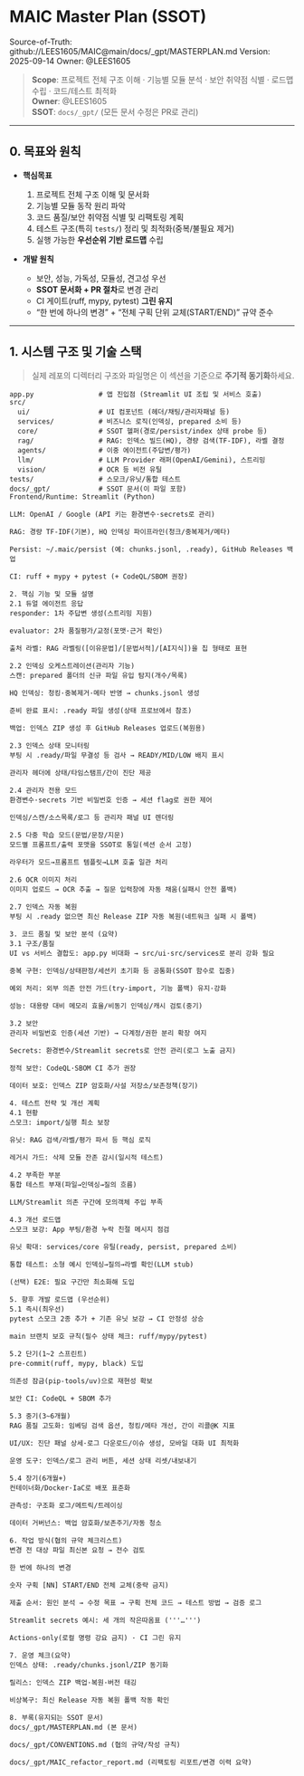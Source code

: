 # MAIC Master Plan (SSOT)
Source-of-Truth: github://LEES1605/MAIC@main/docs/_gpt/MASTERPLAN.md
Version: 2025-09-14
Owner: @LEES1605
> **Scope**: 프로젝트 전체 구조 이해 · 기능별 모듈 분석 · 보안 취약점 식별 · 로드맵 수립 · 코드/테스트 최적화  
> **Owner**: @LEES1605  
> **SSOT**: `docs/_gpt/` (모든 문서 수정은 PR로 관리)

---

## 0. 목표와 원칙

- **핵심목표**
  1) 프로젝트 전체 구조 이해 및 문서화  
  2) 기능별 모듈 동작 원리 파악  
  3) 코드 품질/보안 취약점 식별 및 리팩토링 계획  
  4) 테스트 구조(특히 `tests/`) 정리 및 최적화(중복/불필요 제거)  
  5) 실행 가능한 **우선순위 기반 로드맵** 수립

- **개발 원칙**
  - 보안, 성능, 가독성, 모듈성, 견고성 우선
  - **SSOT 문서화 + PR 절차**로 변경 관리
  - CI 게이트(ruff, mypy, pytest) **그린 유지**
  - “한 번에 하나의 변경” + “전체 구획 단위 교체(START/END)” 규약 준수

---

## 1. 시스템 구조 및 기술 스택

> 실제 레포의 디렉터리 구조와 파일명은 이 섹션을 기준으로 **주기적 동기화**하세요.

```text
app.py                # 앱 진입점 (Streamlit UI 조립 및 서비스 호출)
src/
  ui/                 # UI 컴포넌트 (헤더/채팅/관리자패널 등)
  services/           # 비즈니스 로직(인덱싱, prepared 소비 등)
  core/               # SSOT 헬퍼(경로/persist/index 상태 probe 등)
  rag/                # RAG: 인덱스 빌드(HQ), 경량 검색(TF-IDF), 라벨 결정
  agents/             # 이중 에이전트(주답변/평가)
  llm/                # LLM Provider 래퍼(OpenAI/Gemini), 스트리밍
  vision/             # OCR 등 비전 유틸
tests/                # 스모크/유닛/통합 테스트
docs/_gpt/            # SSOT 문서(이 파일 포함)
Frontend/Runtime: Streamlit (Python)

LLM: OpenAI / Google (API 키는 환경변수·secrets로 관리)

RAG: 경량 TF-IDF(기본), HQ 인덱싱 파이프라인(청크/중복제거/메타)

Persist: ~/.maic/persist (예: chunks.jsonl, .ready), GitHub Releases 백업

CI: ruff + mypy + pytest (+ CodeQL/SBOM 권장)

2. 핵심 기능 및 모듈 설명
2.1 듀얼 에이전트 응답
responder: 1차 주답변 생성(스트리밍 지원)

evaluator: 2차 품질평가/교정(포맷·근거 확인)

출처 라벨: RAG 라벨링([이유문법]/[문법서적]/[AI지식])을 칩 형태로 표현

2.2 인덱싱 오케스트레이션(관리자 기능)
스캔: prepared 폴더의 신규 파일 유입 탐지(개수/목록)

HQ 인덱싱: 청킹·중복제거·메타 반영 → chunks.jsonl 생성

준비 완료 표시: .ready 파일 생성(상태 프로브에서 참조)

백업: 인덱스 ZIP 생성 후 GitHub Releases 업로드(복원용)

2.3 인덱스 상태 모니터링
부팅 시 .ready/파일 무결성 등 검사 → READY/MID/LOW 배지 표시

관리자 헤더에 상태/타임스탬프/간이 진단 제공

2.4 관리자 전용 모드
환경변수·secrets 기반 비밀번호 인증 → 세션 flag로 권한 제어

인덱싱/스캔/소스목록/로그 등 관리자 패널 UI 렌더링

2.5 다중 학습 모드(문법/문장/지문)
모드별 프롬프트/출력 포맷을 SSOT로 통일(섹션 순서 고정)

라우터가 모드→프롬프트 템플릿→LLM 호출 일관 처리

2.6 OCR 이미지 처리
이미지 업로드 → OCR 추출 → 질문 입력창에 자동 채움(실패시 안전 폴백)

2.7 인덱스 자동 복원
부팅 시 .ready 없으면 최신 Release ZIP 자동 복원(네트워크 실패 시 폴백)

3. 코드 품질 및 보안 분석 (요약)
3.1 구조/품질
UI vs 서비스 결합도: app.py 비대화 → src/ui·src/services로 분리 강화 필요

중복 구현: 인덱싱/상태판정/세션키 초기화 등 공통화(SSOT 함수로 집중)

예외 처리: 외부 의존 안전 가드(try-import, 기능 폴백) 유지·강화

성능: 대용량 대비 메모리 효율/비동기 인덱싱/캐시 검토(중기)

3.2 보안
관리자 비밀번호 인증(세션 기반) → 다계정/권한 분리 확장 여지

Secrets: 환경변수/Streamlit secrets로 안전 관리(로그 노출 금지)

정적 보안: CodeQL·SBOM CI 추가 권장

데이터 보호: 인덱스 ZIP 암호화/사설 저장소/보존정책(장기)

4. 테스트 전략 및 개선 계획
4.1 현황
스모크: import/실행 최소 보장

유닛: RAG 검색/라벨/평가 파서 등 핵심 로직

레거시 가드: 삭제 모듈 잔존 감시(일시적 테스트)

4.2 부족한 부분
통합 테스트 부재(파일→인덱싱→질의 흐름)

LLM/Streamlit 의존 구간에 모의객체 주입 부족

4.3 개선 로드맵
스모크 보강: App 부팅/환경 누락 친절 메시지 점검

유닛 확대: services/core 유틸(ready, persist, prepared 소비)

통합 테스트: 소형 예시 인덱싱→질의→라벨 확인(LLM stub)

(선택) E2E: 필요 구간만 최소화해 도입

5. 향후 개발 로드맵 (우선순위)
5.1 즉시(최우선)
pytest 스모크 2종 추가 + 기존 유닛 보강 → CI 안정성 상승

main 브랜치 보호 규칙(필수 상태 체크: ruff/mypy/pytest)

5.2 단기(1~2 스프린트)
pre-commit(ruff, mypy, black) 도입

의존성 잠금(pip-tools/uv)으로 재현성 확보

보안 CI: CodeQL + SBOM 추가

5.3 중기(3~6개월)
RAG 품질 고도화: 임베딩 검색 옵션, 청킹/메타 개선, 간이 리콜@K 지표

UI/UX: 진단 패널 상세·로그 다운로드/이슈 생성, 모바일 대화 UI 최적화

운영 도구: 인덱스/로그 관리 버튼, 세션 상태 리셋/내보내기

5.4 장기(6개월+)
컨테이너화/Docker·IaC로 배포 표준화

관측성: 구조화 로그/메트릭/트레이싱

데이터 거버넌스: 백업 암호화/보존주기/자동 청소

6. 작업 방식(협의 규약 체크리스트)
변경 전 대상 파일 최신본 요청 → 전수 검토

한 번에 하나의 변경

숫자 구획 [NN] START/END 전체 교체(중략 금지)

제출 순서: 원인 분석 → 수정 목표 → 구획 전체 코드 → 테스트 방법 → 검증 로그

Streamlit secrets 예시: 세 개의 작은따옴표 ('''…''')

Actions-only(로컬 명령 강요 금지) · CI 그린 유지

7. 운영 체크(요약)
인덱스 상태: .ready/chunks.jsonl/ZIP 동기화

릴리스: 인덱스 ZIP 백업·복원·버전 태깅

비상복구: 최신 Release 자동 복원 폴백 작동 확인

8. 부록(유지되는 SSOT 문서)
docs/_gpt/MASTERPLAN.md (본 문서)

docs/_gpt/CONVENTIONS.md (협의 규약/작성 규칙)

docs/_gpt/MAIC_refactor_report.md (리팩토링 리포트/변경 이력 요약)
